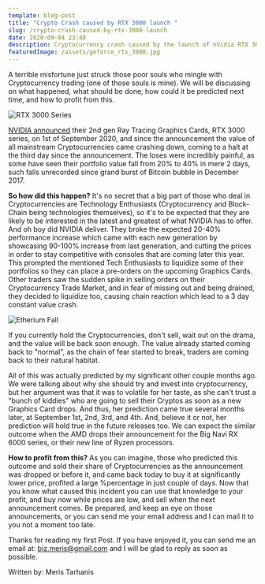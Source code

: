 ```yaml
---
template: blog-post
title: "Crypto Crash caused by RTX 3000 launch "
slug: /crypto-crash-caused-by-rtx-3000-launch
date: 2020-09-04 23:40
description: Cryptocurrency crash caused by the launch of nVidia RTX 3000 series
featuredImage: /assets/geforce_rtx_3000.jpg
---
```

A terrible misfortune just struck those poor souls who mingle with Cryptocurrency trading (one of those souls is mine). We will be discussing on what happened, what should be done, how could it be predicted next time, and how to profit from this.

![RTX 3000 Series](/assets/geforce_rtx.jpg "RTX 3080 showcase")

[NVIDIA announced](https://www.youtube.com/watch?v=E98hC9e__Xs&t=1964s) their 2nd gen Ray Tracing Graphics Cards, RTX 3000 series, on 1st of September 2020, and since the announcement the value of all mainstream Cryptocurrencies came crashing down, coming to a halt at the third day since the announcement. The loses were incredibly painful, as some have seen their portfolio value fall from 20% to 40% in mere 2 days, such falls unrecorded since grand burst of  Bitcoin bubble in December 2017.

**So how did this happen?** It's no secret that a big part of those who deal in Cryptocurrencies are Technology Enthusiasts (Cryptocurrency and Block-Chain being technologies themselves), so it's to be expected that they are likely to be interested in the latest and greatest of what NVIDIA has to offer. And oh boy did NVIDIA deliver. They broke the expected 20-40% performance increase which came with each new generation by showcasing 90-100% increase from last generation, and cutting the prices in order to stay competitive with consoles that are coming later this year. This prompted the mentioned Tech Enthusiasts to liquidize some of their portfolios so they can place a pre-orders on the upcoming Graphics Cards. Other traders saw the sudden spike in selling orders on their Cryptocurrency Trade Market, and in fear of missing out and being drained, they decided to liquidize too, causing chain reaction which lead to a 3 day constant value crash.

![Etherium Fall](/assets/coindesk-eth-chart-2020-09-05-1-.png "Etherium Fall From 1st of September until the 4th")

If you currently hold the Cryptocurrencies, don't sell, wait out on the drama, and the value will be back soon enough. The value already started coming back to "normal", as the chain of fear started to break, traders are coming back to their natural habitat.

All of this was actually predicted by my significant other couple months ago. We were talking about why she should try and invest into cryptocurrency, but her argument was that it was to volatile for her taste, as she can't trust a "bunch of kiddies" who are going to sell their Cryptos as soon as a new Graphics Card drops. And thus, her prediction came true several months later, at September 1st, 2nd, 3rd, and 4th. And, believe it or not, her prediction will hold true in the future releases too. We can expect the similar outcome when the AMD drops their announcement for the Big Navi RX 6000 series, or their new line of Ryzen processors.

**How to profit from this?** As you can imagine, those who predicted this outcome and sold their share of Cryptocurrencies as the announcement was dropped or before it, and came back today to buy it at significantly lower price, profited a large %percentage in just couple of days. Now that you know what caused this incident you can use that knowledge to your profit, and buy now while prices are low, and sell when the next announcement comes. Be prepared, and keep an eye on those announcements, or you can send me your email address and I can mail it to you not a moment too late.



Thanks for reading my first Post. If you have enjoyed it, you can send me an email at: biz.meris@gmail.com and I will be glad to reply as soon as possible.



Written by: Meris Tarhanis